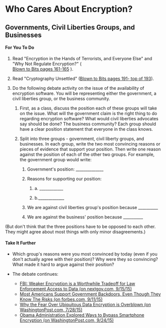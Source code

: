 # Who Cares About Encryption?

## Governments, Civil Liberties Groups, and Businesses

#### For You To Do

1. Read "Encryption in the Hands of Terrorists, and Everyone Else" and "Why Not Regulate Encryption?" \(  
   [Blown to Bits pages 161-165](http://www.bitsbook.com/wp-content/uploads/2008/12/B2B_3.pdf#page=179) \).

2. Read "Cryptography Unsettled" \([Blown to Bits pages 191- top of 193](http://www.bitsbook.com/wp-content/uploads/2008/12/B2B_3.pdf#page=209)\).

3. Do the following debate activity on the issue of the availability of encryption software. You will be representing either the government, a civil liberties group, or the business community.

   1. First, as a class, discuss the position each of these groups will take on the issue. What will the government claim is the right thing to do regarding encryption software? What would civil liberties advocates say should be done? The business community? Each group should have a clear position statement that everyone in the class knows.
   2. Split into three groups - government, civil liberty groups, and businesses. In each group, write the two most convincing reasons or pieces of evidence that support your position. Then write one reason against the position of each of the other two groups. For example, the government group would write:

      1. Government's position: \_\_\_\_\_\_\_\_\_\_\_\_\_\_

      2. Reasons for supporting our position:

         1. a. \_\_\_\_\_\_\_\_\_\_\_\_

         2. b.\_\_\_\_\_\_\_\_\_\_\_\_\_

      3. We are against civil liberties group's position because \_\_\_\_\_\_\_\_\_\_

      4. We are against the business' position because \_\_\_\_\_\_\_\_\_\_

\(But don't think that the three positions have to be opposed to each other. They might agree about most things with only minor disagreements.\)

#### Take It Further

* Which group's reasons were you most convinced by today \(even if you don't actually agree with their position\)? Why were they so convincing? What made it hard to argue against their position?
* The debate continues:

  * [FBI: Weaker Encryption is a Worthwhile Tradeoff for Law Enforcement Access to Data \(on nextgov.com, 9/15/15\)](http://www.nextgov.com/defense/2015/09/fbi-weaker-encryption-worthwhile-tradeoff-law-enforcement-access-data/121049/)
  * [Most Americans Support Government Backdoors, Even Though They Know The Risks \(on forbes.com, 9/11/15\)](http://www.forbes.com/sites/ygrauer/2015/09/11/government-backdoors/)
  * [Why the Fear Over Ubiquitous Data Encryption is Overblown \(on WashingtonPost.com, 7/28/15\)](https://www.washingtonpost.com/opinions/the-need-for-ubiquitous-data-encryption/2015/07/28/3d145952-324e-11e5-8353-1215475949f4_story.html)
  * [Obama Administration Explored Ways to Bypass Smartphone Encryption \(on WashingtonPost.com, 9/24/15\)](https://www.washingtonpost.com/world/national-security/obama-administration-ponders-how-to-seek-access-to-encrypted-data/2015/09/23/107a811c-5b22-11e5-b38e-06883aacba64_story.html)



